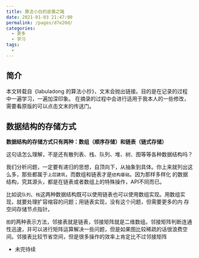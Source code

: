 ```yaml
---
title: 算法小白的逆袭之路
date: 2021-01-03 21:47:00
permalink: /pages/d7e20d/
categories:
  - 更多
  - 学习
tags:
  - 
---
```


## 简介
本文转载自《labuladong 的算法小抄》，文末会抛出链接。目的是在记录的过程中一遍学习，一遍加深印象。
在摘录的过程中会进行适用于我本人的一些修改，需要看原版的可以点击文末的传送门。

<!-- more -->

## 数据结构的存储方式
**数据结构的存储方式只有两种：数组（顺序存储）和链表（链式存储）**

这句话怎么理解，不是还有散列表、栈、队列、堆、树、图等等各种数据结构吗？

我们分析问题，一定要有递归的思想，自顶向下，从抽象到具体。你上来就列出这么多，那些都属于`上层建筑`，而数组和链表才是`结构基础`。因为那样多样化
的数据结构，究其源头，都是在链表或者数组上的特殊操作，API不同而已。

比如说`队列`、`栈`这两种数据结构既可以使用链表也可以使用数组实现。用数组实现，就要处理扩容缩容的问题；用链表实现，没有这个问题，但需要更多的内
存空间存储节点指针。

`图`的两种表示方法，邻接表就是链表，邻接矩阵就是二维数组。邻接矩阵判断连通性迅速，并可以进行矩阵运算解决一些问题，但是如果图比较稀疏的话很浪费空
间。邻接表比较节省空间，但是很多操作的效率上肯定比不过邻接矩阵

- 未完待续
